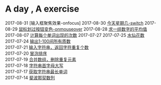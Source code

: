 # A day , A exercise
2017-08-31 [输入框聚焦效果-onfocus]
2017-08-30 [今天星期几-switch](date.js)
2017-08-29 [鼠标划过按钮变色-onmouseover](btnColorChange.html)
2017-08-28 [求一组数字的平均值](avg.js)
2017-08-07 [计算每个单词出现的次数](String.js)
2017-07-27 
2017-07-25 [水仙花数](waterflower.js)  
2017-07-24 [输出1-100间所有质数](zhishu.js)  
2017-07-21 [输入字符串，返回字符重复个数](countCharNum.js)   
2017-07-20 [冒泡排序](bubbleSort.js)  
2017-07-19 [合并数组，删除重复元素](mergeArrays.js)    
2017-07-18 [字符串首字母大写](changeUpperWord.js)    
2017-07-17 [获取字符串最长单词](getLongestWord.js)  
2017-07-14 [斐波那契数列](feibo.js)